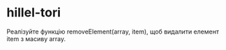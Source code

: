 # hillel-tori
Реалізуйте функцію removeElement(array, item), щоб видалити елемент item з масиву array.


